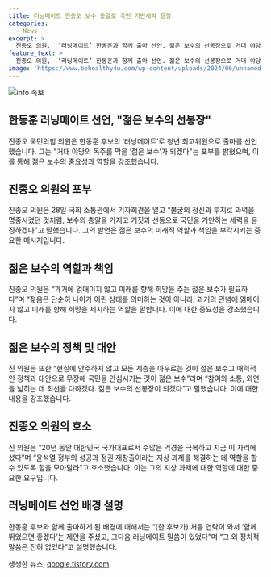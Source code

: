 ```yaml
---
title: 러닝메이트 진종오 보수 총알로 국민 기만세력 응징
categories:
  - News
excerpt: >
  진종오 의원,  ‘러닝메이트’ 한동훈과 함께 출마 선언. 젊은 보수의 선봉장으로 거대 야당 독주 막을 것이라며, 과거에 얽매이지 않고 미래의 희망을 주는 젊은 보수가 필요하다고 강조. 젊은 보수는 현실에 안주하지 않고 모든 계층을 아우르며 국민을 안심시키는 것이라고 주장. 지상 과제를 해결하기 위해 힘을 모을 것을 호소했다. 한동훈과의 출마 배경에 대해 정치적인 면은 없었다고 설명.
feature_text: >
  진종오 의원,  ‘러닝메이트’ 한동훈과 함께 출마 선언. 젊은 보수의 선봉장으로 거대 야당 독주 막을 것이라며, 과거에 얽매이지 않고 미래의 희망을 주는 젊은 보수가 필요하다고 강조. 젊은 보수는 현실에 안주하지 않고 모든 계층을 아우르며 국민을 안심시키는 것이라고 주장. 지상 과제를 해결하기 위해 힘을 모을 것을 호소했다. 한동훈과의 출마 배경에 대해 정치적인 면은 없었다고 설명.
image: 'https://www.behealthy4u.com/wp-content/uploads/2024/06/unnamed-file.png'
---
```


<p><img src="https://www.behealthy4u.com/wp-content/uploads/2024/06/unnamed-file.png" alt="info 속보" /></p>

<h2 data-ke-size="size26">한동훈 러닝메이트 선언, "젊은 보수의 선봉장"</h2>

<p data-ke-size="size16">진종오 국민의힘 의원은 한동훈 후보의 ‘러닝메이트’로 청년 최고위원으로 출마를 선언했습니다. 그는 "거대 야당의 독주를 막을 ‘젊은 보수’가 되겠다"는 포부를 밝혔으며, 이를 통해 젊은 보수의 중요성과 역할을 강조했습니다.</p>

<h2 data-ke-size="size24">진종오 의원의 포부</h2>

<p data-ke-size="size16">진종오 의원은 28일 국회 소통관에서 기자회견을 열고 “불굴의 정신과 투지로 과녁을 명중시켰던 것처럼, 보수의 총알을 가지고 거짓과 선동으로 국민을 기만하는 세력을 응징하겠다”고 말했습니다. 그의 발언은 젊은 보수의 미래적 역할과 책임을 부각시키는 중요한 메시지입니다.</p>

<h2 data-ke-size="size24">젊은 보수의 역할과 책임</h2>

<p data-ke-size="size16">진종오 의원은 “과거에 얽매이지 않고 미래를 향해 희망을 주는 젊은 보수가 필요하다”며 “젊음은 단순히 나이가 어린 상태를 의미하는 것이 아니라, 과거의 관념에 얽매이지 않고 미래를 향해 희망을 제시하는 역할을 말합니다. 이에 대한 중요성을 강조했습니다.</p>

<h2 data-ke-size="size24">젊은 보수의 정책 및 대안</h2>

<p data-ke-size="size16">진 의원은 또한 “현실에 안주하지 않고 모든 계층을 아우르는 것이 젊은 보수고 매력적인 정책과 대안으로 무장해 국민을 안심시키는 것이 젊은 보수”라며 “참여와 소통, 외연을 넓히는 데 최선을 다하겠다. 젊은 보수의 선봉장이 되겠다”고 말했습니다. 이에 대한 내용을 강조했습니다.</p>

<h2 data-ke-size="size24">진종오 의원의 호소</h2>

<p data-ke-size="size16">진 의원은 “20년 동안 대한민국 국가대표로서 수많은 역경을 극복하고 지금 이 자리에 섰다”며 “윤석열 정부의 성공과 정권 재창출이라는 지상 과제를 해결하는 데 역할을 할 수 있도록 힘을 모아달라”고 호소했습니다. 이는 그의 지상 과제에 대한 역할에 대한 중요한 요구입니다.</p>

<h2 data-ke-size="size24">러닝메이트 선언 배경 설명</h2>

<p data-ke-size="size16">한동훈 후보와 함께 출마하게 된 배경에 대해서는 “(한 후보가) 처음 연락이 와서 ‘함께 뛰었으면 좋겠다’는 제안을 주셨고, 그다음 러닝메이트 말씀이 있었다”며 “그 외 정치적 말씀은 전혀 없었다”고 설명했습니다.</p>
생생한 뉴스, <a href="https://qoogle.tistory.com" rel="dofollow">qoogle.tistory.com</a>


